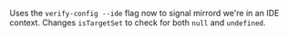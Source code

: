 Uses the `verify-config --ide` flag now to signal mirrord we're in an IDE context. Changes `isTargetSet` to check for both `null` and `undefined`.
